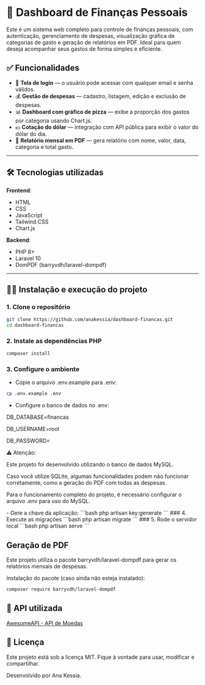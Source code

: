 # 💸 Dashboard de Finanças Pessoais

Este é um sistema web completo para controle de finanças pessoais, com autenticação, gerenciamento de despesas, visualização gráfica de categorias de gasto e geração de relatórios em PDF. Ideal para quem deseja acompanhar seus gastos de forma simples e eficiente.

## ✅ Funcionalidades

- 🔐 **Tela de login** — o usuário pode acessar com qualquer email e senha válidos.
- 💰 **Gestão de despesas** — cadastro, listagem, edição e exclusão de despesas.
- 📊 **Dashboard com gráfico de pizza** — exibe a proporção dos gastos por categoria usando Chart.js.
- 💵 **Cotação do dólar** — integração com API pública para exibir o valor do dólar do dia.
- 🧾 **Relatório mensal em PDF** — gera relatório com nome, valor, data, categoria e total gasto.
  
---

## 🛠️ Tecnologias utilizadas

**Frontend**:
  - HTML
  - CSS
  - JavaScript
  - Tailwind CSS
  - Chart.js

**Backend**:
  - PHP 8+
  - Laravel 10
  - DomPDF (barryvdh/laravel-dompdf)

---

## 🧑‍💻 Instalação e execução do projeto

### 1. Clone o repositório

```bash
git clone https://github.com/anakessia/dashboard-financas.git
cd dashboard-financas
```
### 2. Instale as dependências PHP
```bash
composer install
```
### 3. Configure o ambiente
- Copie o arquivo .env.example para .env:
```bash
cp .env.example .env
```
- Configure o banco de dados no .env:
<p>DB_DATABASE=financas</p>
<p>DB_USERNAME=root</p>
<p>DB_PASSWORD=</p>
<p>⚠ Atenção:
<p>Este projeto foi desenvolvido utilizando o banco de dados MySQL.</p>  
<p>Caso você utilize SQLite, algumas funcionalidades podem não funcionar corretamente, como a geração do PDF com todas as despesas.</p>  
<p>Para o funcionamento completo do projeto, é necessário configurar o arquivo .env para uso do MySQL.</p>
- Gere a chave da aplicação:
```bash
php artisan key:generate
```
### 4. Execute as migrações
```bash
php artisan migrate
```
### 5. Rode o servidor local
```bash
php artisan serve
```

## Geração de PDF
Este projeto utiliza o pacote barryvdh/laravel-dompdf para gerar os relatórios mensais de despesas.

Instalação do pacote (caso ainda não esteja instalado):
```bash
composer require barryvdh/laravel-dompdf
```
## 🔗 API utilizada
[AwesomeAPI - API de Moedas](https://docs.awesomeapi.com.br/api-de-moedas)


## 📄 Licença
Este projeto está sob a licença MIT. Fique à vontade para usar, modificar e compartilhar.
<p>Desenvolvido por Ana Kessia.</p>




